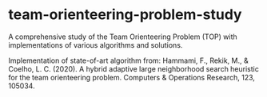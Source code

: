 # team-orienteering-problem-study
A comprehensive study of the Team Orienteering Problem (TOP) with implementations of various algorithms and solutions.

Implementation of state-of-art algorithm from:
Hammami, F., Rekik, M., & Coelho, L. C. (2020). A hybrid adaptive large neighborhood search heuristic for the team orienteering problem. Computers & Operations Research, 123, 105034.
